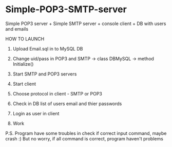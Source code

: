 # Simple-POP3-SMTP-server
Simple POP3 server + Simple SMTP server + console client + DB with users and emails

HOW TO LAUNCH

1. Upload Email.sql in to MySQL DB

2. Change uid/pass in POP3 and SMTP -> class DBMySQL -> method  Initialize()

3. Start SMTP and POP3 servers

4. Start client

5. Choose protocol in client - SMTP or POP3

6. Check in DB list of users email and thier passwords

7. Login as user in client

8. Work

P.S. Program have some troubles in check if correct input command, maybe crash :) 
But no worry, if all command is correct, program haven't problems
